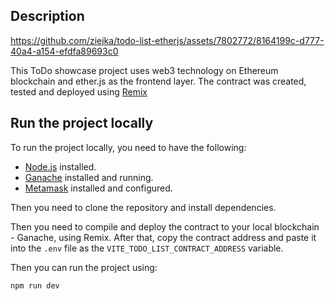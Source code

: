 ## Description


https://github.com/ziejka/todo-list-etherjs/assets/7802772/8164199c-d777-40a4-a154-efdfa89693c0


This ToDo showcase project uses web3 technology on Ethereum blockchain and ether.js as the frontend layer.
The contract was created, tested and deployed using [Remix](https://remix.ethereum.org/)

## Run the project locally

To run the project locally, you need to have the following:

- [Node.js](https://nodejs.org/en/) installed.
- [Ganache](https://www.trufflesuite.com/ganache) installed and running.
- [Metamask](https://metamask.io/) installed and configured.

Then you need to clone the repository and install dependencies.

Then you need to compile and deploy the contract to your local blockchain - Ganache, using Remix. After that, copy the contract address and paste it into the `.env` file as the `VITE_TODO_LIST_CONTRACT_ADDRESS` variable.

Then you can run the project using:

```bash
npm run dev
```

